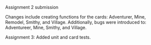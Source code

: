 Assignment 2 submission

Changes include creating functions for the cards: Adventurer, Mine, Remodel, Smithy, and Village.
Additionally, bugs were introduced to: Adventureer, Mine, Smithy, and Village.

Assignment 3: Added unit and card tests.
